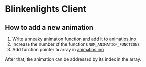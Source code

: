 # Blinkenlights Client

## How to add a new animation

  1. Write a sneaky animation function and add it to [animatios.ino](animations.ino#L35)
  2. Increase the number of the functions `NUM_ANIMATION_FUNCTIONS`
  3. Add function pointer to array in [animatios.ino](animations.ino#L27)

After that, the animation can be addressed by its index in the array.
